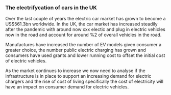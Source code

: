 ### The electrifycation of cars in the UK

Over the last couple of years the electric car market has grown to become a US$561.3bn worldwide. In the UK, the car market has increased steadily after the pandemic with around now xxx electic and plug in electric vehicles now in the road and account for around %2 of overall vehicles in the road.

Manufactures have increased the number of EV models given consumer a greater choice, the number public electric charging has grown and consumers have used grants and lower running cost to offset the initial cost of electric vehicles.

As the market continues to increase we now need to analyse if the infrastructure is in place to support an increasing demand for electric chargers and the rise of cost of living specifically the cost of electricity will have an impact on consumer demand for electric vehicles.
